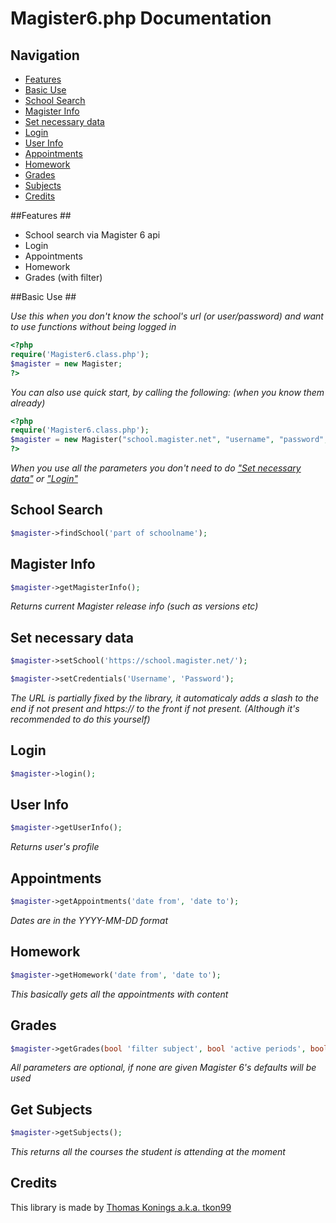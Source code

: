 # Magister6.php Documentation

## Navigation ##
- [Features](#features)
- [Basic Use](#basic-use)
- [School Search](#school-search)
- [Magister Info](#magister-info)
- [Set necessary data](#set-necessary-data)
- [Login](#login)
- [User Info](#user-info)
- [Appointments](#appointments)
- [Homework](#homework)
- [Grades](#grades)
- [Subjects]()
- [Credits](#credits)

##Features ##

- School search via Magister 6 api
- Login
- Appointments
- Homework
- Grades (with filter)

##Basic Use ##

*Use this when you don't know the school's url (or user/password) and want to use functions without being logged in*
```PHP
<?php
require('Magister6.class.php');
$magister = new Magister;
?>
```
*You can also use quick start, by calling the following: (when you know them already)*
```PHP
<?php
require('Magister6.class.php');
$magister = new Magister("school.magister.net", "username", "password", bool autoLogin);
?>
```
*When you use all the parameters you don't need to do ["Set necessary data"](#set-necessary-data) or ["Login"](#login)*

## School Search ##
```PHP
$magister->findSchool('part of schoolname');
```

## Magister Info ##
```PHP
$magister->getMagisterInfo();
```
*Returns current Magister release info (such as versions etc)*

## Set necessary data  ##
```PHP
$magister->setSchool('https://school.magister.net/');

$magister->setCredentials('Username', 'Password');
```
*The URL is partially fixed by the library, it automaticaly adds a slash to the end if not present and https:// to the front if not present. (Although it's recommended to do this yourself)*

## Login ##
```PHP
$magister->login();
```

## User Info ##
```PHP
$magister->getUserInfo();
```
*Returns user's profile*

## Appointments ##
```PHP
$magister->getAppointments('date from', 'date to');
```
*Dates are in the YYYY-MM-DD format*

## Homework ##
```PHP
$magister->getHomework('date from', 'date to');
```
*This basically gets all the appointments with content*

## Grades ##
```PHP
$magister->getGrades(bool 'filter subject', bool 'active periods', bool 'calculation only', bool 'PTA only');
```
*All parameters are optional, if none are given Magister 6's defaults will be used*

## Get Subjects ##
```PHP
$magister->getSubjects();
```
*This returns all the courses the student is attending at the moment*

## Credits ##
This library is made by [Thomas Konings a.k.a. tkon99](http://tkon99.me)